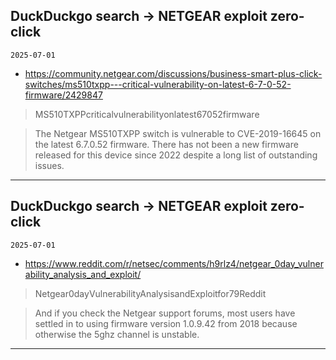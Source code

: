 ## DuckDuckgo search -> NETGEAR exploit zero-click
`2025-07-01`

* https://community.netgear.com/discussions/business-smart-plus-click-switches/ms510txpp---critical-vulnerability-on-latest-6-7-0-52-firmware/2429847

<blockquote>
 MS510TXPPcriticalvulnerabilityonlatest67052firmware
</blockquote>
<blockquote>
The Netgear MS510TXPP switch is vulnerable to CVE-2019-16645 on the latest 6.7.0.52 firmware. There has not been a new firmware released for this device since 2022 despite a long list of outstanding issues.
</blockquote>

---

## DuckDuckgo search -> NETGEAR exploit zero-click
`2025-07-01`

* https://www.reddit.com/r/netsec/comments/h9rlz4/netgear_0day_vulnerability_analysis_and_exploit/

<blockquote>
 Netgear0dayVulnerabilityAnalysisandExploitfor79Reddit
</blockquote>
<blockquote>
And if you check the Netgear support forums, most users have settled in to using firmware version 1.0.9.42 from 2018 because otherwise the 5ghz channel is unstable.
</blockquote>

---

